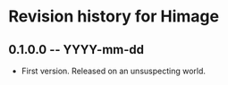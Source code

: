 # Revision history for Himage

## 0.1.0.0  -- YYYY-mm-dd

* First version. Released on an unsuspecting world.
